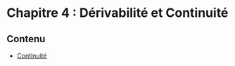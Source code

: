 # Chapitre 4 : Dérivabilité et Continuité

## Contenu

- [Continuité](https://janotlelapin.github.io/Ecole/maths/continuite/derivabilite)

